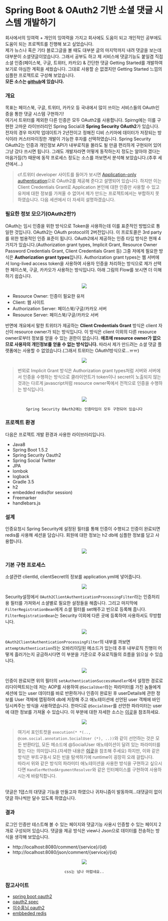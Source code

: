 # Spring Boot & OAuth2 기반 소셜 댓글 시스템 개발하기
회사에서의 잉여력 + 개인의 잉여력을 가지고 회사에도 도움이 되고 개인적인 공부에도 도움이 되는 프로젝트를 진행해 보고 싶었습니다.<br>
제가 뉴스나 혹은 기타 블로그글을 볼 때도 대부분 글의 마지막까지 내려 댓글을 보는데 대부분이 소셜댓글이었습니다. 그래서 공부도 하고 제 서비스에 댓글기능도 붙일겸 직접 소셜 인증(페이스북, 구글, 트위터, 카카오) & 간단한 댓글 Getting Started를 
개발하여 보기로 야심찬 계획을 세웠습니다. 그대로 사용할 순 없겠지만 Getting Started 느낌의 심플한 프로젝트로 구성해 보았습니다.<br> 
**모든 소스는 [github](https://github.com/young891221/spring-boot-social-comment)에 있습니다.**

### 개요
목표는 페이스북, 구글, 트위터, 카카오 등 국내에서 많이 쓰이는 서비스들의 OAuth인증을 통한 댓글 시스템 구현하기!<br>
여기서 트위터를 제외한 다른 인증은 모두 OAuth2를 사용합니다. Spirng에는 이를 구현한 고마운 라이브러리인 Spring Social과 **Spring Security OAuth2**가 있습니다. 전자의 경우 마지막 업데이트가 2년전이고 정해진 디비 스키마에 데이터가 저장되는 방식이라 
커스터마이징한 개발이 가능한 후자를 선택하였습니다. Spring Security OAuth2는 인증과 개인정보 API가 내부로직을 몰라도 될 만큼 편리하게 구현되어 있어 그냥 갔다 쓰시면 됩니다. 그래도 개발자라면 어떻게 동작하는지 정도는 알아야 겠다는 마음가짐(?) 
때문에 동작 프로세스 정도는 소스를 까보면서 분석해 보았습니다.(추후 세션에서...)<br>
>cf.트위터 developer 사이트를 들어가 보시면 [Application-only authentication](https://dev.twitter.com/oauth/application-only)으로 OAuth2를 제공해 준다고 설명되어 있습니다. 
하지만 이는 Client Credentials Grant로 Application 본인에 대한 인증만 사용할 수 있고 유저에 대한 정보를 가져올 수 없어서 제가 만드는 프로젝트에서는 부합하지 못하였습니다. 다음 세션에서 더 자세히 설명하겠습니다. 

### 필요한 정보 모으기(OAuth2란?)
OAuth는 임시 인증을 위한 방식으로 Token을 사용하는데 이를 표준적인 방법으로 통일한 것입니다. OAuth2는 OAuth protocol의 2버전입니다. 이 프로토콜은 3rd party를 위한 범용적인 인증 표준이 됩니다.
OAuth2에서 제공하는 인증 타입 방식은 현재 4가지가 있습니다.(Authorization grant types, Implicit Grant, Resource Owner Password Credentials Grant, Client Credentials Grant 등) 
그중 저에게 필요한 방식은 **Authorization grant types**입니다. Authorization grant types는 웹 서버에서 long-lived access token을 사용하여 사용자 인증을 처리하는 방식으로 제가 선택한 
페이스북, 구글, 카카오가 사용하는 방식입니다. 아래 그림의 Flow를 보시면 더 이해하기 쉽습니다.

<p align="center">
<img src="/images/Spring/oauth2/auth_code_flow.png"/>
</p>

- Resource Owner: 인증이 필요한 유저
- Client: 웹 사이트
- Authorization Server: 페이스북/구글/카카오 서버
- Resource Server: 페이스북/구글/카카오 서버

반면에 개요에서 말한 트위터가 제공하는 **Client Credentials Grant** 방식은 client 자신이 resource owner가 되는 방식입니다. 이 방식은 client 이외의 다른 resource owner로부터 정보를 얻을 수 있는 권한이 없습니다. 
**애초에 resource owner가 없으므로 사용자의 개인정보를 얻을 수 없는 방식입니다.** 따라서 제가 만드려는 소셜 댓글 플랫폼에는 사용할 수 없었습니다.(그래서 트위터는 OAuth1방식으로...ㅠㅠ)

<p align="center">
<img src="/images/Spring/oauth2/client_credentials_flow.png"/>
</p>

>번외로 Implicit Grant 방식은 Authorization grant types처럼 서버와 서버에서 인증을 수행하는 방식으로 클라이언트가 token이나 secret이 노출되지 않는 것과는 다르게 javascript처럼 resource owner쪽에서 전적으로 인증을 수행하는 방식입니다.
 
<p align="center">
<img src="/images/Spring/oauth2/directory2.png"/>
</p>
<p align="center">
<code>Spring Security OAuth2에는 인증타입이 모두 구현되어 있습니다</code>
</p>
 
### 프로젝트 환경
다음은 프로젝트 개발 환경과 사용한 라이브러리입니다.
- Java8
- Spring Boot 1.5.2
- Spring Security Oauth2
- Spring Social Twitter
- JPA
- lombok
- logback
- Gradle 3.5
- h2
- embedded redis(for session)
- Freemarker
- handlebars.js

### 설계
인증요청시 Spring Security에 설정된 필터를 통해 인증이 수행되고 인증이 완료되면 redis를 사용해 세션을 담습니다. 회원에 대한 정보는 h2 db에 심플한 정보를 담고 사용합니다.
<p align="center">
<img src="/images/Spring/oauth2/architecture.png"/>
</p>

### 기본 구현 프로세스
소셜관련 clientId, clientSecret의 정보를 application.yml에 넣어줍니다.
<p align="center">
<img src="/images/Spring/oauth2/social.png"/>
</p>

Security설정에서 `OAuth2ClientAuthenticationProcessingFilter`라는 인증처리용 필터를 가져와서 소셜별로 필요한 설정들을 해줍니다. 그리고 마지막에 `FilterRegistrationBean`에게 소셜 필터를 set해주고 빈으로 등록해 줍니다. 
`FilterRegistrationBean`는 Security 이외에 다른 곳에 등록하여 사용하셔도 무방합니다.
<p align="center">
<img src="/images/Spring/oauth2/source1.png"/>
</p>

`OAuth2ClientAuthenticationProcessingFilter`의 내부를 까보면 `attemptAuthentication`라는 오바리이딩된 메소드가 있는데 추후 내부로직 진행이 어떻게 흘러가는지 궁금하시다면 
이 부분을 기준으로 주요로직들의 흐름을 읽으실 수 있습니다.
<p align="center">
<img src="/images/Spring/oauth2/source3.png"/>
</p>

인증이 완료되면 위의 필터의 `setAuthenticationSuccessHandler`에서 설정한 경로로 리다이렉트되는데 저는 AOP를 사용하여 `@SocialUser`라는 파라미터를 가진 놈들에게 세션에 있는 user 데이터를 바로 반환하거나 인증이 완료된 후 
userDetails에 관한 정보를 User 객체에 맵핑하여 db에 저장해 주고 애노테이션에 선언된 user 객체에 바인딩시켜주는 방식을 사용하였습니다. 한마디로 `@SocialUser`를 선언한 파라미터는 user에 대한 정보를 가져올 수 있습니다. 
 이 부분에 대한 자세한 소스는 [이곳](https://github.com/young891221/spring-boot-social-comment/blob/master/social-comment/src/main/java/com/social/aop/UserAspect.java)을 참조하세요.
<p align="center">
<img src="/images/Spring/oauth2/source2.png"/>
</p>

>여기서 포인트컷을 `execution(* *(.., @com.social.annotation.SocialUser (*), ..))`와 같이 선언하는 것은 모든 반환타입, 모든 메소드에 @SocialUser 애노테이션이 달려 있는 파라미터를 
찾는 다는 의미입니다.(자세한 내용은 [이곳](http://haviyj.tistory.com/36)을 참조해 주세요) 하지만, 이와 같은 방식은 부트구동시 모든 빈을 탐색하기에 runtime이 굉장히 오래 걸립니다.<br>
따라서 위와 같은 방식의 파라미터 애노테이션을 사용한 방식을 구현하고 싶으시다면 `HandlerMethodArgumentResolver`와 같은 인터페이스를 구현하여 사용하시는게 바람직합니다.

<br>
댓글은 1댑스의 대댓글 기능을 만들고자 하였으나 귀차니즘이 발동하여...대댓글이 없이 댓글 하나씩만 달수 있도록 하였습니다.

### 결과
로그인 인증만 테스트해 볼 수 있는 페이지와 댓글기능 사용시 인증할 수 있는 페이지 2개로 구성되어 있습니다. 댓글을 제공 방식은 view나 Json으로 데이터를 전송하는 방식을 생각해 보았습니다.
- http://localhost:8080/comment/{service}/{id}
- http://localhost:8080/json/comment/{service}/{id}
<p align="center">
<img src="/images/Spring/oauth2/view_json.png"/>
</p>
<p align="center">
<code>css는 넘나 어렵네요..</code>
</p>

### 참고사이트
- [spring boot oauth2](https://spring.io/guides/tutorials/spring-boot-oauth2/)
- [oauth2 spec](http://www.bubblecode.net/en/2016/01/22/understanding-oauth2/)
- [이수홍님 oauth2](https://brunch.co.kr/@sbcoba/8)
- [embbeded redis](https://github.com/kstyrc/embedded-redis)
